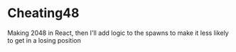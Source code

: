 # Cheating48
Making 2048 in React, then I'll add logic to the spawns to make it less likely to get in a losing position
